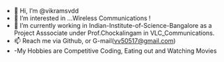 - 👋 Hi, I’m @vikramsvdd
- 👀 I’m interested in ...Wireless Communications ! 
- 🌱 I’m currently working in Indian-Institute-of-Science-Bangalore as a Project Asssociate under Prof.Chockalingam in VLC_Communications. 
- 📫 Reach me via Github, or G-mail(vv50517@gmail.com)
- -My Hobbies are Competitive Coding, Eating out and Watching Movies

<!---
vikramsvdd/vikramsvdd is a ✨ special ✨ repository because its `README.md` (this file) appears on your GitHub profile.
You can click the Preview link to take a look at your changes.
--->
